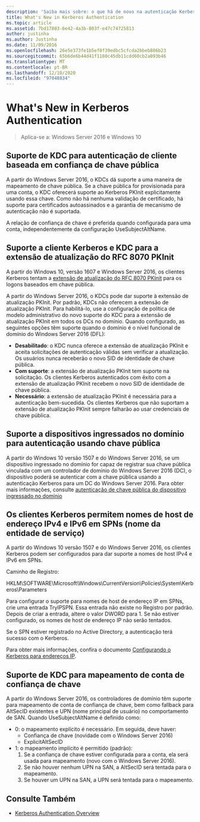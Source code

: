 ```yaml
---
description: 'Saiba mais sobre: o que há de novo na autenticação Kerberos'
title: What's New in Kerberos Authentication
ms.topic: article
ms.assetid: 7bd17803-6e42-4a3b-803f-e47c74725813
author: justinha
ms.author: Justinha
ms.date: 11/09/2016
ms.openlocfilehash: 26e5e373fe1b5ef8f39edbc5cfcda2bbeb886b23
ms.sourcegitcommit: 65b6de6b44d41f1180c45db11cdd60cb2a093b46
ms.translationtype: MT
ms.contentlocale: pt-BR
ms.lasthandoff: 12/10/2020
ms.locfileid: "97048834"
---
```

# <a name="whats-new-in-kerberos-authentication"></a>What's New in Kerberos Authentication

>Aplica-se a: Windows Server 2016 e Windows 10

## <a name="kdc-support-for-public-key-trust-based-client-authentication"></a>Suporte de KDC para autenticação de cliente baseada em confiança de chave pública

A partir do Windows Server 2016, o KDCs dá suporte a uma maneira de mapeamento de chave pública.
Se a chave pública for provisionada para uma conta, o KDC oferecerá suporte ao Kerberos PKInit explicitamente usando essa chave.
Como não há nenhuma validação de certificado, há suporte para certificados autoassinados e a garantia de mecanismo de autenticação não é suportada.

A relação de confiança de chave é preferida quando configurada para uma conta, independentemente da configuração UseSubjectAltName.

## <a name="kerberos-client-and-kdc-support-for-rfc-8070-pkinit-freshness-extension"></a>Suporte a cliente Kerberos e KDC para a extensão de atualização do RFC 8070 PKInit

A partir do Windows 10, versão 1607 e Windows Server 2016, os clientes Kerberos tentam a [extensão de atualização do RFC 8070 PKInit](https://datatracker.ietf.org/doc/draft-ietf-kitten-pkinit-freshness/) para os logons baseados em chave pública.

A partir do Windows Server 2016, o KDCs pode dar suporte à extensão de atualização PKInit.
Por padrão, KDCs não oferecem a extensão de atualização PKInit. Para habilitá-lo, use a configuração de política de modelo administrativo do novo suporte do KDC para a extensão de atualização PKInit em todos os DCs no domínio.
Quando configurado, as seguintes opções têm suporte quando o domínio é o nível funcional de domínio do Windows Server 2016 (DFL):

- **Desabilitado**: o KDC nunca oferece a extensão de atualização PKInit e aceita solicitações de autenticação válidas sem verificar a atualização. Os usuários nunca receberão o novo SID de identidade de chave pública.
- **Com suporte**: a extensão de atualização PKInit tem suporte na solicitação. Os clientes Kerberos autenticados com êxito com a extensão de atualização PKInit recebem o novo SID de identidade de chave pública.
- **Necessário**: a extensão de atualização PKInit é necessária para a autenticação bem-sucedida. Os clientes Kerberos que não suportam a extensão de atualização PKInit sempre falharão ao usar credenciais de chave pública.

## <a name="domain-joined-device-support-for-authentication-using-public-key"></a>Suporte a dispositivos ingressados no domínio para autenticação usando chave pública

A partir do Windows 10 versão 1507 e do Windows Server 2016, se um dispositivo ingressado no domínio for capaz de registrar sua chave pública vinculada com um controlador de domínio do Windows Server 2016 (DC), o dispositivo poderá se autenticar com a chave pública usando a autenticação Kerberos para um DC do Windows Server 2016. Para obter mais informações, consulte [autenticação de chave pública do dispositivo ingressado no domínio](Domain-joined-Device-Public-Key-Authentication.md)

## <a name="kerberos-clients-allow-ipv4-and-ipv6-address-hostnames-in-service-principal-names-spns"></a>Os clientes Kerberos permitem nomes de host de endereço IPv4 e IPv6 em SPNs (nome da entidade de serviço)

A partir do Windows 10 versão 1507 e do Windows Server 2016, os clientes Kerberos podem ser configurados para dar suporte a nomes de host IPv4 e IPv6 em SPNs.

Caminho de Registro:

HKLM\SOFTWARE\Microsoft\Windows\CurrentVersion\Policies\System\Kerberos\Parameters

Para configurar o suporte para nomes de host de endereço IP em SPNs, crie uma entrada TryIPSPN.
Essa entrada não existe no Registro por padrão.
Depois de criar a entrada, altere o valor DWORD para 1.
Se não estiver configurado, os nomes de host de endereço IP não serão tentados.

Se o SPN estiver registrado no Active Directory, a autenticação terá sucesso com o Kerberos.

Para obter mais informações, confira o documento [Configurando o Kerberos para endereços IP](configuring-kerberos-over-ip.md).

## <a name="kdc-support-for-key-trust-account-mapping"></a>Suporte de KDC para mapeamento de conta de confiança de chave

A partir do Windows Server 2016, os controladores de domínio têm suporte para mapeamento de conta de confiança de chave, bem como fallback para AltSecID existentes e UPN (nome principal de usuário) no comportamento de SAN. Quando UseSubjectAltName é definido como:

- 0: o mapeamento explícito é necessário. Em seguida, deve haver:
    - Confiança de chave (novidade com o Windows Server 2016)
    - ExplicitAltSecID
- 1: o mapeamento implícito é permitido (padrão):
    1. Se a confiança de chave estiver configurada para a conta, ela será usada para mapeamento (novo com o Windows Server 2016).
    2. Se não houver nenhum UPN na SAN, a AltSecID será tentada para o mapeamento.
    3. Se houver um UPN na SAN, a UPN será tentada para o mapeamento.

## <a name="see-also"></a>Consulte Também

- [Kerberos Authentication Overview](kerberos-authentication-overview.md)
